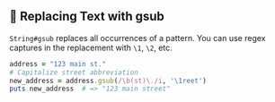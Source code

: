 ## 🔄 Replacing Text with gsub
`String#gsub` replaces all occurrences of a pattern. You can use regex captures in the replacement with `\1`, `\2`, etc.

```ruby
address = "123 main st."
# Capitalize street abbreviation
new_address = address.gsub(/\b(st)\./i, '\1reet')
puts new_address  # => "123 main street"
```